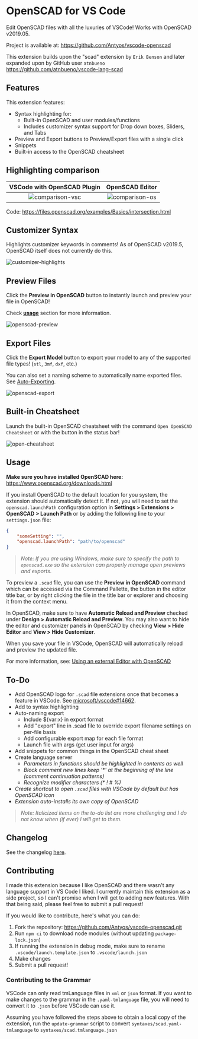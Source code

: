 # OpenSCAD for VS Code

Edit OpenSCAD files with all the luxuries of VSCode! Works with OpenSCAD v2019.05.

Project is available at: <https://github.com/Antyos/vscode-openscad>

This extension builds upon the "scad" extension by `Erik Benson` and later expanded upon by GitHub user `atnbueno` <https://github.com/atnbueno/vscode-lang-scad>

## Features

This extension features:

- Syntax highlighting for:
    - Built-in OpenSCAD and user modules/functions
    - Includes customizer syntax support for Drop down boxes, Sliders, and Tabs
- Preview and Export buttons to Preview/Export files with a single click
- Snippets
- Built-in access to the OpenSCAD cheatsheet

## Highlighting comparison

VSCode with OpenSCAD Plugin| OpenSCAD Editor
:-------------------------:|:-------------------------:
![comparison-vsc](media/screenshots/comparison-vsc.png) | ![comparison-os](media/screenshots/comparison-os.png)

Code: <https://files.openscad.org/examples/Basics/intersection.html>

## Customizer Syntax

Highlights customizer keywords in comments! As of OpenSCAD v2019.5, OpenSCAD itself does not currently do this.

![customizer-highlights](media/screenshots/customizer-highlights.png)

## Preview Files

Click the **Preview in OpenSCAD** button to instantly launch and preview your file in OpenSCAD!

Check [**usage**](#usage) section for more information.

![openscad-preview](media/screenshots/openscad-preview.gif)

## Export Files

Click the **Export Model** button to export your model to any of the supported file types! (`stl`, `3mf`, `dxf`, etc.)

You can also set a naming scheme to automatically name exported files. See [Auto-Exporting](https://github.com/Antyos/vscode-openscad/wiki/Auto-Exporting).

![openscad-export](media/screenshots/openscad-export.gif)

## Built-in Cheatsheet

Launch the built-in OpenSCAD cheatsheet with the command `Open OpenSCAD Cheatsheet` or with the button in the status bar!

![open-cheatsheet](media/screenshots/open-cheatsheet.gif)

## Usage

**Make sure you have installed OpenSCAD here:** <https://www.openscad.org/downloads.html>

If you install OpenSCAD to the default location for you system, the extension should automatically detect it. If not, you will need to set the `openscad.launchPath` configuration option in **Settings > Extensions > OpenSCAD > Launch Path** or by adding the following line to your `settings.json` file:

``` json
{
    "someSetting": "",
    "openscad.launchPath": "path/to/openscad"
}
```

> _Note: If you are using Windows, make sure to specify the path to `openscad.exe` so the extension can properly manage open previews and exports._

To preview a `.scad` file, you can use the **Preview in OpenSCAD** command which can be accessed via the Command Pallette, the button in the editor title bar, or by right clicking the file in the title bar or explorer and choosing it from the context menu.

In OpenSCAD, make sure to have **Automatic Reload and Preview** checked under **Design > Automatic Reload and Preview**. You may also want to hide the editor and customizer panels in OpenSCAD by checking **View > Hide Editor** and **View > Hide Customizer**.

When you save your file in VSCode, OpenSCAD will automatically reload and preview the updated file.

For more information, see: [Using an external Editor with OpenSCAD](https://en.wikibooks.org/wiki/OpenSCAD_User_Manual/Using_an_external_Editor_with_OpenSCAD)

## To-Do

- Add OpenSCAD logo for `.scad` file extensions once that becomes a feature in VSCode. See [microsoft/vscode#14662](https://github.com/microsoft/vscode/issues/14662).
- Add to syntax highlighting
- Auto-naming export
    - Include ${var:x} in export format
    - Add "export" line in .scad file to override export filename settings on per-file basis
    - Add configurable export map for each file format
    - Launch file with args (get user input for args)
- Add snippets for common things in the OpenSCAD cheat sheet
- Create language server
    - _Parameters in functions should be highlighted in contents as well_
    - _Block comment new lines keep '*' at the beginning of the line (comment continuation patterns)_
    - _Recognize modifier characters (* ! # %)_
- _Create shortcut to open `.scad` files with VSCode by default but has OpenSCAD icon_
- _Extension auto-installs its own copy of OpenSCAD_

> _Note: Italicized items on the to-do list are more challenging and I do not know when (if ever) I will get to them._

## Changelog

See the changelog [here](https://github.com/Antyos/vscode-openscad/blob/master/CHANGELOG.md).

## Contributing

I made this extension because I like OpenSCAD and there wasn't any language support in VS Code I liked. I currently maintain this extension as a side project, so I can't promise when I will get to adding new features. With that being said, please feel free to submit a pull request!

If you would like to contribute, here's what you can do:

1. Fork the repository: <https://github.com/Antyos/vscode-openscad.git>
2. Run `npm ci` to download node modules (without updating `package-lock.json`)
3. If running the extension in debug mode, make sure to rename `.vscode/launch.template.json` to `.vscode/launch.json`
4. Make changes
5. Submit a pull request!

### Contributing to the Grammar

VSCode can only read tmLanguage files in `xml` or `json` format. If you want to make changes to the grammar in the `.yaml-tmlanguage` file, you will need to convert it to `.json` before VSCode can use it.

Assuming you have followed the steps above to obtain a local copy of the extension, run the `update-grammar` script to convert `syntaxes/scad.yaml-tmlanguage` to `syntaxes/scad.tmlanguage.json`

